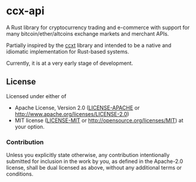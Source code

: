 # ccx-api

A Rust library for cryptocurrency trading and e-commerce with support for many bitcoin/ether/altcoins
exchange markets and merchant APIs.

Partially inspired by the [ccxt](https://github.com/ccxt/ccxt) library and intended to be a native and
idiomatic implementation for Rust-based systems.

Currently, it is at a very early stage of development.

## License

Licensed under either of
* Apache License, Version 2.0 ([LICENSE-APACHE](LICENSE-APACHE) or http://www.apache.org/licenses/LICENSE-2.0)
* MIT license ([LICENSE-MIT](LICENSE-MIT) or http://opensource.org/licenses/MIT)
  at your option.


### Contribution

Unless you explicitly state otherwise, any contribution intentionally submitted
for inclusion in the work by you, as defined in the Apache-2.0 license,
shall be dual licensed as above, without any additional terms or conditions.

